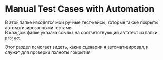# Manual Test Cases with Automation

В этой папке находятся мои ручные тест-кейсы, которые также покрыты автоматизированными тестами.  
В каждом файле указана ссылка на соответствующий автотест из папки `project`.

Этот раздел помогает видеть, какие сценарии я автоматизировал, и служит для проверки полноты покрытия.
